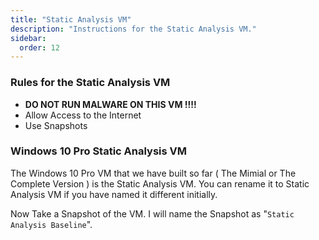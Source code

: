 ```yaml
---
title: "Static Analysis VM"
description: "Instructions for the Static Analysis VM."
sidebar:
  order: 12
---
```


### Rules for the Static Analysis VM

- **DO NOT RUN MALWARE ON THIS VM !!!!**
- Allow Access to the Internet
- Use Snapshots

### Windows 10 Pro Static Analysis VM

The Windows 10 Pro VM that we have built so far ( The Mimial or The Complete Version ) is the Static Analysis VM. You can rename it to Static Analysis VM if you have named it different initially.

Now Take a Snapshot of the VM. I will name the Snapshot as "`Static Analysis Baseline`".
